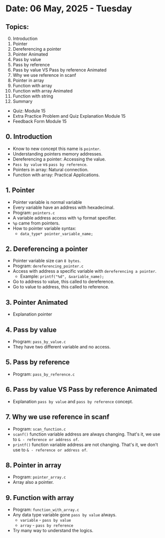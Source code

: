# Date: 06 May, 2025 - Tuesday

## Topics:
0. Introduction
1. Pointer
2. Dereferencing a pointer
3. Pointer Animated
4. Pass by value
5. Pass by reference
6. Pass by value VS Pass by reference Animated
7. Why we use reference in scanf
8. Pointer in array
9. Function with array
10. Function with array Animated
11. Function with string
12. Summary
- Quiz: Module 15
- Extra Practice Problem and Quiz Explanation Module 15
- Feedback Form Module 15

## 0. Introduction
- Know to new concept this name is `pointer`.
- Understanding pointers memory addresses.
- Dereferencing a pointer: Accessing the value.
- `Pass by value` vs `pass by reference`.
- Pointers in array: Natural connection.
- Function with array: Practical Applications.

## 1. Pointer
- Pointer variable is normal variable
- Every variable have an address with hexadecimal.
- Program: `pointers.c`
- A variable address access with `%p` format specifier.
- `%p` came from pointers.
- How to pointer variable syntax:
    - `data_type* pointer_variable_name;`

## 2. Dereferencing a pointer
- Pointer variable size can `8 bytes`.
- Program: `dereferencing_pointer.c`
- Access with address a specific variable with `dereferencing a pointer`.
    - Example: `printf("%d", &variable_name);`
- Go to address to value, this called to dereference.
- Go to value to address, this called to reference.

## 3. Pointer Animated
- Explanation pointer

## 4. Pass by value
- Program: `pass_by_value.c`
- They have two different variable and no access.

## 5. Pass by reference
- Program: `pass_by_reference.c`

## 6. Pass by value VS Pass by reference Animated
- Explanation `pass by value` and `pass by reference` concept.

## 7. Why we use reference in scanf
- Program: `scan_function.c`
- `scanf()` function variable address are always changing. That's it, we use to `& - reference or address of`.
- `printf()` function variable address are not changing. That's it, we don't use to `& - reference or address of`.

## 8. Pointer in array
- Program: `pointer_array.c`
- Array also a pointer.

## 9. Function with array
- Program: `function_with_array.c`
- Any data type variable gone `pass by value` always.
    - `variable` - `pass by value`
    - `array` - `pass by reference`
- Try many way to understand the logics.